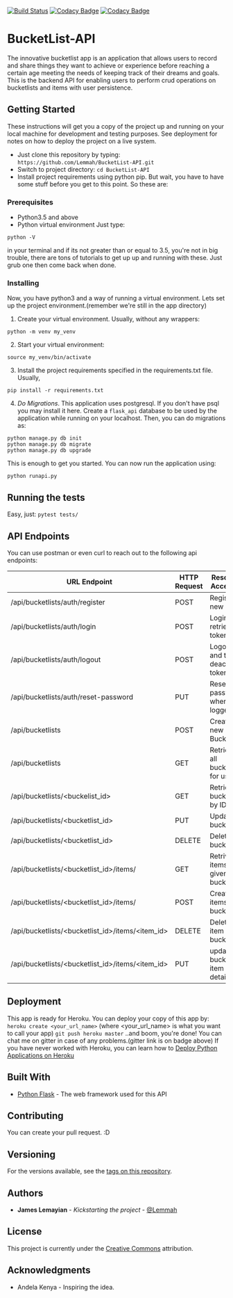 [![Build Status](https://travis-ci.org/Lemmah/BucketList-API.svg?branch=develop)](https://travis-ci.org/Lemmah/BucketList-API)	[![Codacy Badge](https://api.codacy.com/project/badge/Grade/5c8000c93a104c788098760f1c339451)](https://www.codacy.com/app/Lemmah/BucketList-API?utm_source=github.com&amp;utm_medium=referral&amp;utm_content=Lemmah/BucketList-API&amp;utm_campaign=Badge_Grade)	[![Codacy Badge](https://api.codacy.com/project/badge/Coverage/5c8000c93a104c788098760f1c339451)](https://www.codacy.com/app/Lemmah/BucketList-API?utm_source=github.com&utm_medium=referral&utm_content=Lemmah/BucketList-API&utm_campaign=Badge_Coverage)

# BucketList-API

The innovative bucketlist app is an application that allows users  to record and share things they want to achieve or experience before reaching a certain age meeting the needs of keeping track of their dreams and goals. This is the backend API for enabling users to perform crud operations on bucketlists and items with user persistence.

## Getting Started

These instructions will get you a copy of the project up and running on your local machine for development and testing purposes. See deployment for notes on how to deploy the project on a live system.
- Just clone this repository by typing: `https://github.com/Lemmah/BucketList-API.git`
- Switch to project directory: `cd BucketList-API`
- Install project requirements using python pip. But wait, you have to have some stuff before you get to this point. So these are:

### Prerequisites

- Python3.5 and above
- Python virtual environment
Just type:
```
python -V
```
in your terminal and if its not greater than or equal to 3.5, you're not in big trouble, there are tons of tutorials to get up up and running with these. Just grub one then come back when done.

### Installing

Now, you have python3 and a way of running a virtual environment. Lets set up the project environment.(remember we're still in the app directory)

1. Create your virtual environment. Usually, without any wrappers:
```
python -m venv my_venv
```
2. Start your virtual environment:
```
source my_venv/bin/activate
```
3. Install the project requirements specified in the requirements.txt file. Usually,
```
pip install -r requirements.txt
```
4. *Do Migrations*. This application uses postgresql. If you don't have psql you may install it here.
Create a `flask_api` database to be used by the application while running on your localhost.
Then, you can do migrations as:
```
python manage.py db init
python manage.py db migrate
python manage.py db upgrade
```

This is enough to get you started.
You can now run the application using:

`python runapi.py`


## Running the tests

Easy, just:
`pytest tests/`

## API Endpoints
You can use postman or even curl to reach out to the following api endpoints:

URL Endpoint	|               HTTP Request   | Resource Accessed | Access Type|
----------------|-----------------|-------------|------------------
/api/bucketlists/auth/register   |      POST	| Register a new user|publc
/api/bucketlists/auth/login	  |     POST	| Login and retrieve token|public
/api/bucketlists/auth/logout	  |     POST	| Logout and thus deactivate token|public
/api/bucketlists/auth/reset-password	  |     PUT	| Reset your password when logged in|private
/api/bucketlists	              |      POST	|Create a new Bucketlist|private
/api/bucketlists	              |      GET	|     Retrieve all bucketlists for user|private
/api/bucketlists/<buckelist_id>            |  	GET	    | Retrieve a bucketlist by ID | private
/api/bucketlists/<bucketlist_id>	          |      PUT	|     Update a bucketlist |private
/api/bucketlists/<bucketlist_id>	          |      DELETE	| Delete a bucketlist |private
/api/bucketlists/<bucketlist_id>/items/  |           GET    |Retrive items in a given bucket list|private
/api/bucketlists/<bucketlist_id>/items/     |     POST	| Create items in a bucketlist |private
/api/bucketlists/<bucketlist_id>/items/<item_id>|	DELETE	| Delete an item in a bucketlist |prvate
/api/bucketlists/<bucketlist_id>/items/<item_id>|	PUT   	|update a bucketlist item details |private


## Deployment

This app is ready for Heroku. You can deploy your copy of this app by:
`heroku create <your_url_name>` (where <your_url_name> is what you want to call your app)
`git push heroku master` 
..and boom, you're done! You can chat me on gitter in case of any problems.(gitter link is on badge above)
If you have never worked with Heroku, you can learn how to [Deploy Python Applications on Heroku](https://devcenter.heroku.com/articles/getting-started-with-python#introduction)
## Built With

* [Python Flask](https://www.fullstackpython.com/flask.html) - The web framework used for this API

## Contributing

You can create your pull request. :D

## Versioning

For the versions available, see the [tags on this repository](https://github.com/lemmah/BucketList/tags). 

## Authors

* **James Lemayian** - *Kickstarting the project* - [@Lemmah](https://github.com/lemmah)


## License

This project is currently under the [Creative Commons](https://creativecommons.org/) attribution.

## Acknowledgments

* Andela Kenya - Inspiring the idea.

